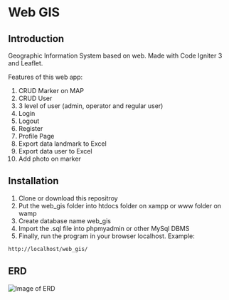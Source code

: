 # Web GIS

## Introduction
Geographic Information System based on web. Made with Code Igniter 3 and Leaflet.

Features of this web app:
1. CRUD Marker on MAP <br>
2. CRUD User <br>
3. 3 level of user (admin, operator and regular user) <br>
4. Login <br>
5. Logout <br>
6. Register <br>
7. Profile Page <br>
8. Export data landmark to Excel <br>
9. Export data user to Excel <br>
10. Add photo on marker

## Installation
1. Clone or download this repositroy <br>
2. Put the web_gis folder into htdocs folder on xampp or www folder on wamp <br>
3. Create database name web_gis <br>
4. Import the .sql file into phpmyadmin or other MySql DBMS<br>
5. Finally, run the program in your browser localhost. Example:
```bash
http://localhost/web_gis/
```

## ERD
![Image of ERD](erd.png)

